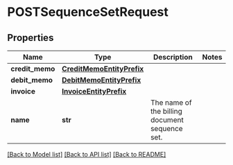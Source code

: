 # POSTSequenceSetRequest

## Properties
Name | Type | Description | Notes
------------ | ------------- | ------------- | -------------
**credit_memo** | [**CreditMemoEntityPrefix**](CreditMemoEntityPrefix.md) |  | 
**debit_memo** | [**DebitMemoEntityPrefix**](DebitMemoEntityPrefix.md) |  | 
**invoice** | [**InvoiceEntityPrefix**](InvoiceEntityPrefix.md) |  | 
**name** | **str** | The name of the billing document sequence set.  | 

[[Back to Model list]](../README.md#documentation-for-models) [[Back to API list]](../README.md#documentation-for-api-endpoints) [[Back to README]](../README.md)

